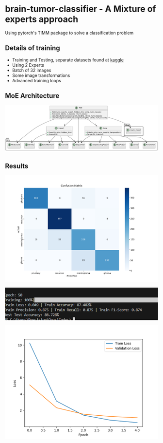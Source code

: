 # brain-tumor-classifier - A Mixture of experts approach

Using pytorch's TIMM package to solve a classification problem

## Details of training
* Training and Testing, separate datasets  found at [kaggle](https://www.kaggle.com/datasets/masoudnickparvar/brain-tumor-mri-dataset)
* Using 2 Experts
* Batch of 32 images
* Some image transformations
* Advanced training loops

## MoE Architecture
![MoE Architecture](MoE-Arch.png)


## Results

![Confusion Matrix](confusion_matrix.png)

![Train/Test metrics](train_test_metrics.png)

![Loss](loss.png)
